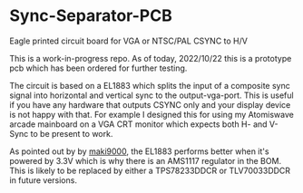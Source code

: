# Sync-Separator-PCB
Eagle printed circuit board for VGA or NTSC/PAL CSYNC to H/V

This is a work-in-progress repo. As of today, 2022/10/22 this is a prototype pcb which has been ordered for further testing.

The circuit is based on a EL1883 which splits the input of a composite sync signal into horizontal and vertical sync to the output-vga-port. This is useful if you have any hardware that outputs CSYNC only and your display device is not happy with that. For example I designed this for using my Atomiswave arcade mainboard on a VGA CRT monitor which expects both H- and V-Sync to be present to work.

As pointed out by by [maki9000](https://circuit-board.de/forum/index.php/User/20222-maki9000/), the EL1883 performs better when it's powered by 3.3V which is why there is an AMS1117 regulator in the BOM. This is likely to be replaced by either a TPS78233DDCR or TLV70033DDCR in future versions.
